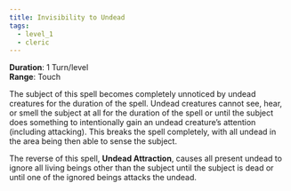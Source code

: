 ```yaml
---
title: Invisibility to Undead
tags:
  - level_1
  - cleric
---
```

**Duration**: 1 Turn/level  
**Range**: Touch  

The subject of this spell becomes completely unnoticed by undead creatures for the duration of the spell. Undead creatures cannot see, hear, or smell the subject at all for the duration of the spell or until the subject does something to intentionally gain an undead creature’s attention (including attacking). This breaks the spell completely, with all undead in the area being then able to sense the subject.  

The reverse of this spell, **Undead Attraction**, causes all present undead to ignore all living beings other than the subject until the subject is dead or until one of the ignored beings attacks the undead.
